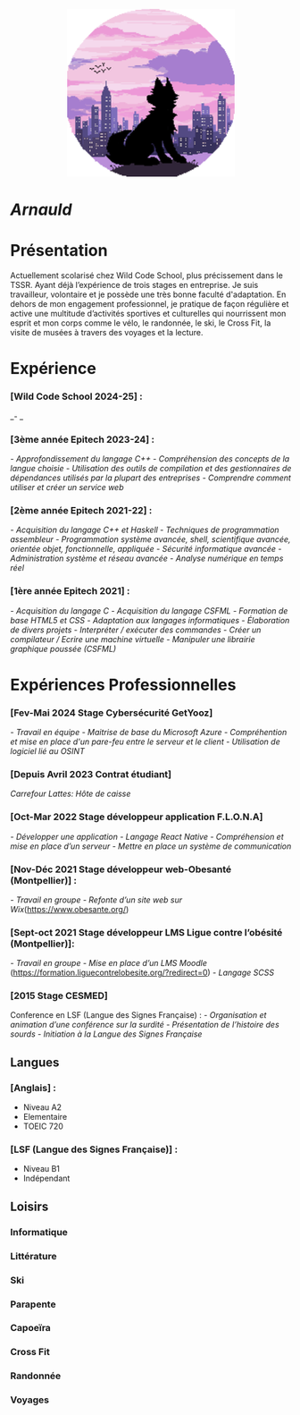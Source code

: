 <p align="center">
  <img width="300" height="300" src="https://github.com/Arno34990/Apprendre-le-Markdown/blob/main/profil.png">
</p>

# _Arnauld_

# Présentation

Actuellement scolarisé chez Wild Code School, plus précissement dans le TSSR.
Ayant déjà l’expérience de trois stages en entreprise.
Je suis travailleur, volontaire et je possède une très bonne faculté d'adaptation.
En dehors de mon engagement professionnel, je pratique de façon régulière et
active une multitude d’activités sportives et culturelles qui nourrissent mon
esprit et mon corps comme le vélo, le randonnée, le ski, le Cross Fit, la visite de
musées à travers des voyages et la lecture.

# Expérience

### [Wild Code School 2024-25] :
 _- _
### [3ème année Epitech 2023-24] :
 _-  Approfondissement du langage C++_
 _- Compréhension des concepts de la langue choisie_
 _- Utilisation des outils de compilation et des gestionnaires de dépendances utilisés par la plupart des entreprises_
 _- Comprendre comment utiliser et créer un service web_
### [2ème année Epitech 2021-22] :
 _- Acquisition du langage C++ et Haskell_
 _- Techniques de programmation assembleur_
 _- Programmation système avancée, shell, scientifique avancée, orientée objet, fonctionnelle, appliquée_
 _- Sécurité informatique avancée_
 _- Administration système et réseau avancée_
 _- Analyse numérique en temps réel_
### [1ère année Epitech 2021] :
 _- Acquisition du langage C_
 _- Acquisition du langage CSFML_
 _- Formation de base HTML5 et CSS_
 _- Adaptation aux langages informatiques_
 _- Élaboration de divers projets_
 _- Interpréter / exécuter des commandes_
 _- Créer un compilateur / Ecrire une machine virtuelle_
 _- Manipuler une librairie graphique poussée (CSFML)_

# Expériences Professionnelles


### [Fev-Mai 2024 Stage Cybersécurité GetYooz]
 _- Travail en équipe_
 _- Maitrise de base du Microsoft Azure_
 _- Compréhention et mise en place d'un pare-feu entre le serveur et le client_
 _- Utilisation de logiciel lié au OSINT_
### [Depuis Avril 2023 Contrat étudiant]
 _Carrefour Lattes: Hôte de caisse_
### [Oct-Mar 2022 Stage développeur application F.L.O.N.A]
 _- Développer une application_
 _- Langage React Native_
 _- Compréhension et mise en place d’un serveur_
 _- Mettre en place un système de communication_
### [Nov-Déc 2021 Stage développeur web-Obesanté (Montpellier)] :
 _- Travail en groupe_
 _- Refonte d’un site web sur Wix_(https://www.obesante.org/)
### [Sept-oct 2021 Stage développeur LMS Ligue contre l’obésité (Montpellier)]:
 _- Travail en groupe_
 _- Mise en place d’un LMS Moodle_
 (https://formation.liguecontrelobesite.org/?redirect=0)
 _- Langage SCSS_
### [2015 Stage CESMED]
 Conference en LSF (Langue des Signes Française) :
 _- Organisation et animation d’une conférence sur la surdité_
 _- Présentation de l’histoire des sourds_
 _- Initiation à la Langue des Signes Française_

## Langues

### [Anglais] :
 - Niveau A2
 - Elementaire
 - TOEIC 720
### [LSF (Langue des Signes Française)] : 
 - Niveau B1
 - Indépendant

## Loisirs

### Informatique
### Littérature
### Ski
### Parapente
### Capoeïra
### Cross Fit
### Randonnée
### Voyages
